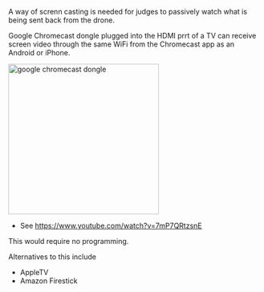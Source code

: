 A way of screnn casting is needed for judges to passively watch what is being sent back from the drone.

Google Chromecast dongle plugged into the HDMI prrt of a TV can 
receive screen video through the same WiFi from the Chromecast app as an Android or iPhone.

<img width="300" alt="google chromecast dongle" src="https://cloud.githubusercontent.com/assets/300046/12873822/435c404e-cd7c-11e5-9a03-a467e4465d58.png">

* See https://www.youtube.com/watch?v=7mP7QRtzsnE

This would require no programming.

Alternatives to this include

   * AppleTV
   * Amazon Firestick
